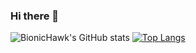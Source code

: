 ### Hi there 👋

![BionicHawk's GitHub stats](https://github-readme-stats.vercel.app/api?username=bionichawk&show_icons=true&theme=radical)
[![Top Langs](https://github-readme-stats.vercel.app/api/top-langs/?username=bionichawk&layout=donut)](https://github.com/anuraghazra/github-readme-stats)
<!--
**BionicHawk/BionicHawk** is a ✨ _special_ ✨ repository because its `README.md` (this file) appears on your GitHub profile.

Here are some ideas to get you started:

- 🔭 I’m currently working on ...
- 🌱 I’m currently learning ...
- 👯 I’m looking to collaborate on ...
- 🤔 I’m looking for help with ...
- 💬 Ask me about ...
- 📫 How to reach me: ...
- 😄 Pronouns: ...
- ⚡ Fun fact: ...
-->
